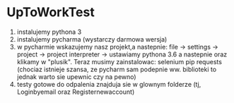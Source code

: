 # UpToWorkTest
1. instalujemy pythona 3
2. instalujemy pycharma (wystarczy darmowa wersja)
3. w pycharmie wskazujemy nasz projekt,a nastepnie: file -> settings -> project -> project interpreter -> ustawiamy pythona 3.6
a nastepnie oraz klikamy w "plusik". Teraz musimy zainstalowac:
selenium
pip
requests
(chociaz istnieje szansa, ze pycharm sam podepnie ww. biblioteki to jednak warto sie upewnic czy na pewno)
4. testy gotowe do odpalenia znajduja sie w glownym folderze (tj, Loginbyemail oraz Registernewaccount)
